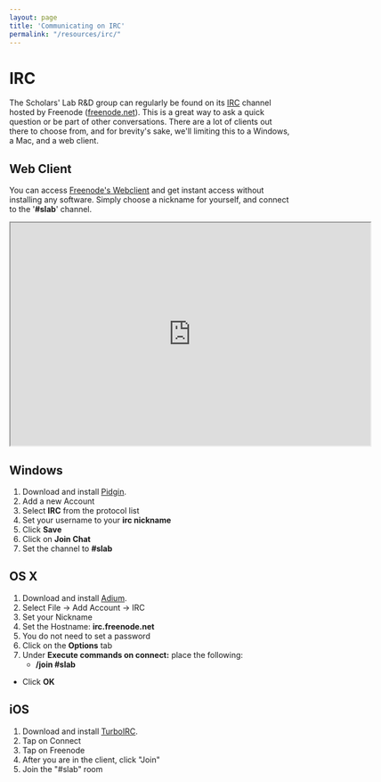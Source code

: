 ```yaml
---
layout: page
title: 'Communicating on IRC'
permalink: "/resources/irc/"
---
```


# IRC
The Scholars' Lab R&D group can regularly be found on its [IRC][4] channel
hosted by Freenode ([freenode.net][5]). This is a great way to ask a quick
question or be part of other conversations. There are a lot of clients
out there to choose from, and for brevity's sake, we'll limiting this to
a Windows, a Mac, and a web client.

## Web Client

You can access [Freenode's Webclient][1] and get instant access without
installing any software. Simply choose a nickname for yourself, and 
connect to the '**#slab**' channel. 

<iframe src="http://webchat.freenode.net?channels=slab&uio=d4" width="647" height="400"></iframe> 

## Windows
1. Download and install [Pidgin][2].
1. Add a new Account
1. Select **IRC** from the protocol list
1. Set your username to your **irc nickname**
1. Click **Save**
1. Click on **Join Chat**
1. Set the channel to **#slab**

## OS X
1. Download and install [Adium][3].
1. Select File -> Add Account -> IRC
1. Set your Nickname
1. Set the Hostname: **irc.freenode.net**
1. You do not need to set a password
1. Click on the **Options** tab
1. Under **Execute commands on connect:** place the following:
    - **/join #slab**
* Click **OK**

## iOS
1. Download and install [TurboIRC][turboirc].
1. Tap on Connect
1. Tap on Freenode
1. After you are in the client, click "Join"
1. Join the "#slab" room



[1]: http://webchat.freenode.net/
[2]: http://www.pidgin.im/ 
[3]: http://adium.im/
[4]: http://en.wikipedia.org/wiki/Internet_Relay_Chat
[5]: http://freenode.net/
[turboirc]: https://itunes.apple.com/us/app/turboirc/id583000012?ls=1&mt=8
